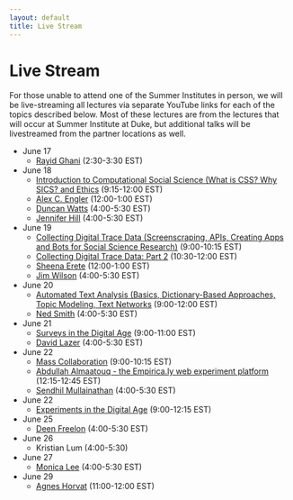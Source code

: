 ```yaml
---
layout: default
title: Live Stream
---
```


# Live Stream

For those unable to attend one of the Summer Institutes in person, we will be live-streaming all lectures via separate YouTube links for each of the topics described below. Most of these lectures are from the lectures that will occur at Summer Institute at Duke, but additional talks will be livestreamed from the partner locations as well.

  - June 17
    - [Rayid Ghani](https://youtu.be/fU9zWjHvSWE) (2:30-3:30 EST)
  - June 18
    - [Introduction to Computational Social Science (What is CSS? Why SICS? and Ethics](https://youtu.be/Dsj67UV7F2w) (9:15-12:00 EST)
	- [Alex C. Engler](https://youtu.be/BhQqkrZ0_xk) (12:00-1:00 EST)
    - [Duncan Watts](https://youtu.be/aqteIbI9-sQ) (4:00-5:30 EST)
	- [Jennifer Hill](https://youtu.be/hsAzy7BMawU) (4:00-5:30 EST)
  - June 19
    - [Collecting Digital Trace Data (Screenscraping, APIs, Creating Apps and Bots for Social Science Research)](https://youtu.be/1SssTabI2kg) (9:00-10:15 EST)
    - [Collecting Digital Trace Data: Part 2](https://youtu.be/ErvgdF60Be8) (10:30-12:00 EST)
    - [Sheena Erete](https://youtu.be/-KVg1zNQKt0) (12:00-1:00 EST)
    - [Jim Wilson](https://youtu.be/EVMF33MNd4o) (4:00-5:30 EST)
  - June 20
    - [Automated Text Analysis (Basics, Dictionary-Based Approaches, Topic Modeling, Text Networks](https://youtu.be/UehRelD300g) (9:00-12:00 EST)
    - [Ned Smith](https://youtu.be/N-ZXcuiysPc) (4:00-5:30 EST)
  - June 21
    - [Surveys in the Digital Age](https://youtu.be/yQmFg-luNIM) (9:00-11:00 EST)
    - [David Lazer](https://youtu.be/-whfzk1qlOo) (4:00-5:30 EST)
  - June 22
    - [Mass Collaboration](https://youtu.be/vcmOXA4i6mo) (9:00-10:15 EST)
    - [Abdullah Almaatouq - the Empirica.ly web experiment platform](https://youtu.be/hYcr-D-hG1A) (12:15-12:45 EST)
    - [Sendhil Mullainathan](https://youtu.be/PvJepkVGBRc) (4:00-5:30 EST)
  - June 22
    - [Experiments in the Digital Age](https://youtu.be/Yblc41A2f_k) (9:00-12:15 EST)
  - June 25
    - [Deen Freelon](https://youtu.be/uHSCRDoJ0yM) (4:00-5:30 EST)
  - June 26
    - Kristian Lum (4:00-5:30)
  - June 27
    - [Monica Lee](https://youtu.be/Kh71valic6Q) (4:00-5:30 EST)
  - June 29
    - [Agnes Horvat](https://youtu.be/28_U40dhJ_I) (11:00-12:00 EST)
